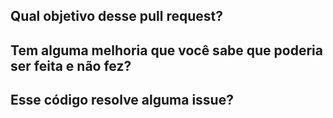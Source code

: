 ## Qual objetivo desse pull request?
<!--- De forma breve, o que esse PR adiciona ao repositório? -->

## Tem alguma melhoria que você sabe que poderia ser feita e não fez?
<!--- Coisas que você acha que poderiam ser melhores e afins -->

## Esse código resolve alguma issue?
<!--- Se sim, indique aqui com `Fix #número-da-issue` ex: `Fix #42` -->
